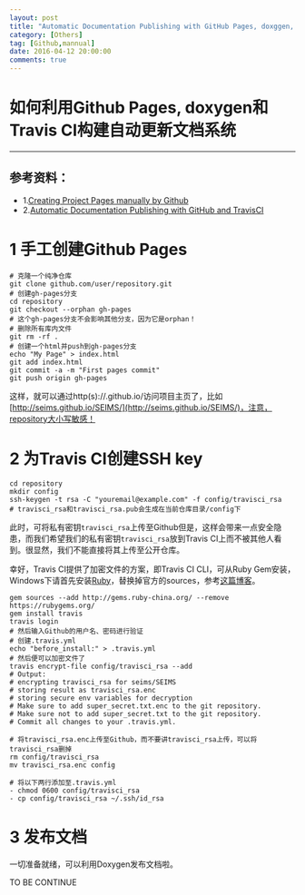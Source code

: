 ```yaml
---
layout: post
title: "Automatic Documentation Publishing with GitHub Pages, doxggen, and TravisCI"
category: [Others]
tag: [Github,mannual]
date: 2016-04-12 20:00:00
comments: true
---
```


# 如何利用Github Pages, doxygen和Travis CI构建自动更新文档系统
-------------

## 参考资料：

+ 1.[Creating Project Pages manually by Github](https://help.github.com/articles/creating-project-pages-manually/)
+ 2.[Automatic Documentation Publishing with GitHub and TravisCI](http://blog.gockelhut.com/2014/09/automatic-documentation-publishing-with.html "Automatic Documentation Publishing with GitHub and TravisCI")


# 1 手工创建Github Pages

```
# 克隆一个纯净仓库
git clone github.com/user/repository.git
# 创建gh-pages分支
cd repository
git checkout --orphan gh-pages
# 这个gh-pages分支不会影响其他分支，因为它是orphan！
# 删除所有库内文件
git rm -rf .
# 创建一个html并push到gh-pages分支
echo "My Page" > index.html
git add index.html
git commit -a -m "First pages commit"
git push origin gh-pages
```

这样，就可以通过http(s)://<username>.github.io/<projectname>访问项目主页了，比如[http://seims.github.io/SEIMS/](http://seims.github.io/SEIMS/)，注意，repository大小写敏感！

# 2 为Travis CI创建SSH key

```
cd repository
mkdir config
ssh-keygen -t rsa -C "youremail@example.com" -f config/travisci_rsa
# travisci_rsa和travisci_rsa.pub会生成在当前仓库目录/config下
```

此时，可将私有密钥`travisci_rsa`上传至Github但是，这样会带来一点安全隐患，而我们希望我们的私有密钥`travisci_rsa`放到Travis CI上而不被其他人看到。很显然，我们不能直接将其上传至公开仓库。

幸好，Travis CI提供了加密文件的方案，即Travis CI CLI，可从Ruby Gem安装，Windows下请首先安装[Ruby](http://rubyinstaller.org/downloads)，替换掉官方的sources，参考[这篇博客](http://zhulj.net/others/2016/03/17/Github-jekyll-blog.html)。

```
gem sources --add http://gems.ruby-china.org/ --remove https://rubygems.org/
gem install travis
travis login
# 然后输入Github的用户名、密码进行验证
# 创建.travis.yml
echo "before_install:" > .travis.yml
# 然后便可以加密文件了
travis encrypt-file config/travisci_rsa --add
# Output:
# encrypting travisci_rsa for seims/SEIMS
# storing result as travisci_rsa.enc
# storing secure env variables for decryption
# Make sure to add super_secret.txt.enc to the git repository.
# Make sure not to add super_secret.txt to the git repository.
# Commit all changes to your .travis.yml.

# 将travisci_rsa.enc上传至Github，而不要讲travisci_rsa上传，可以将travisci_rsa删掉
rm config/travisci_rsa
mv travisci_rsa.enc config

# 将以下两行添加至.travis.yml
- chmod 0600 config/travisci_rsa
- cp config/travisci_rsa ~/.ssh/id_rsa
```

# 3 发布文档

一切准备就绪，可以利用Doxygen发布文档啦。

TO BE CONTINUE



